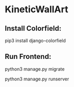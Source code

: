 # KineticWallArt

## Install Colorfield: 

pip3 install django-colorfield

## Run Frontend:

python3 manage.py migrate

python3 manage.py runserver
